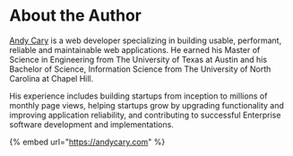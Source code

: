 # About the Author

[Andy Cary](http://andycarypro.com) is a web developer specializing in building usable, performant, reliable and maintainable web applications. He earned his Master of Science in Engineering from The University of Texas at Austin and his Bachelor of Science, Information Science from The University of North Carolina at Chapel Hill.&#x20;

His experience includes building startups from inception to millions of monthly page views, helping startups grow by upgrading functionality and improving application reliability, and contributing to successful Enterprise software development and implementations.

{% embed url="https://andycary.com" %}

